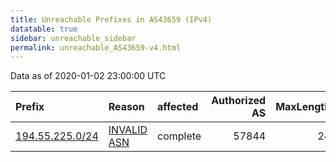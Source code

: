 ```yaml
---
title: Unreachable Prefixes in AS43659 (IPv4)
datatable: true
sidebar: unreachable_sidebar
permalink: unreachable_AS43659-v4.html
---
```


Data as of 2020-01-02 23:00:00 UTC


<div class="datatable-begin"></div>

| Prefix                                                   | Reason                                                                                                 | affected   |   Authorized AS |   MaxLength | Anchor                                         |   unreachable /24s |
|:---------------------------------------------------------|:-------------------------------------------------------------------------------------------------------|:-----------|----------------:|------------:|:-----------------------------------------------|-------------------:|
| [194.55.225.0/24](https://stat.ripe.net/194.55.225.0/24) | [INVALID ASN](https://rpki-validator.ripe.net/announcement-preview?asn=AS43659&prefix=194.55.225.0/24) | complete   |           57844 |          24 | [RIPE](unreachable_RIPE_NCC_RPKI_Root-v4.html) |                  1 |

<div class="datatable-end"></div>